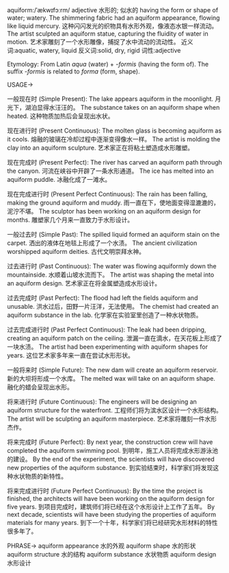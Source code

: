 aquiform:/ˈækwɪfɔːrm/
adjective
水形的; 似水的
having the form or shape of water; watery.
The shimmering fabric had an aquiform appearance, flowing like liquid mercury.  这种闪闪发光的织物具有水形外观，像液态水银一样流动。
The artist sculpted an aquiform statue, capturing the fluidity of water in motion.  艺术家雕刻了一个水形雕像，捕捉了水中流动的流动性。
近义词:aquatic, watery, liquid
反义词:solid, dry, rigid
词性:adjective

Etymology:
From Latin *aqua* (water) + *-formis* (having the form of).  The suffix *-formis* is related to *forma* (form, shape).

USAGE->

一般现在时 (Simple Present):
The lake appears aquiform in the moonlight.  月光下，湖泊显得水汪汪的。
The substance takes on an aquiform shape when heated.  这种物质加热后会呈现出水状。


现在进行时 (Present Continuous):
The molten glass is becoming aquiform as it cools.  熔融的玻璃在冷却过程中逐渐变得像水一样。
The artist is molding the clay into an aquiform sculpture.  艺术家正在将粘土塑造成水形雕塑。


现在完成时 (Present Perfect):
The river has carved an aquiform path through the canyon.  河流在峡谷中开辟了一条水形通道。
The ice has melted into an aquiform puddle.  冰融化成了一滩水。


现在完成进行时 (Present Perfect Continuous):
The rain has been falling, making the ground aquiform and muddy.  雨一直在下，使地面变得湿漉漉的，泥泞不堪。
The sculptor has been working on an aquiform design for months.  雕塑家几个月来一直致力于水形设计。


一般过去时 (Simple Past):
The spilled liquid formed an aquiform stain on the carpet.  洒出的液体在地毯上形成了一个水渍。
The ancient civilization worshipped aquiform deities.  古代文明崇拜水神。


过去进行时 (Past Continuous):
The water was flowing aquiformly down the mountainside.  水顺着山坡水流而下。
The artist was shaping the metal into an aquiform design.  艺术家正在将金属塑造成水形设计。


过去完成时 (Past Perfect):
The flood had left the fields aquiform and unusable.  洪水过后，田野一片汪洋，无法使用。
The chemist had created an aquiform substance in the lab.  化学家在实验室里创造了一种水状物质。


过去完成进行时 (Past Perfect Continuous):
The leak had been dripping, creating an aquiform patch on the ceiling.  泄漏一直在滴水，在天花板上形成了一块水渍。
The artist had been experimenting with aquiform shapes for years.  这位艺术家多年来一直在尝试水形形状。


一般将来时 (Simple Future):
The new dam will create an aquiform reservoir.  新的大坝将形成一个水库。
The melted wax will take on an aquiform shape.  融化的蜡会呈现出水形。


将来进行时 (Future Continuous):
The engineers will be designing an aquiform structure for the waterfront.  工程师们将为滨水区设计一个水形结构。
The artist will be sculpting an aquiform masterpiece.  艺术家将雕刻一件水形杰作。


将来完成时 (Future Perfect):
By next year, the construction crew will have completed the aquiform swimming pool.  到明年，施工人员将完成水形游泳池的建设。
By the end of the experiment, the scientists will have discovered new properties of the aquiform substance.  到实验结束时，科学家们将发现这种水状物质的新特性。


将来完成进行时 (Future Perfect Continuous):
By the time the project is finished, the architects will have been working on the aquiform design for five years.  到项目完成时，建筑师们将已经在这个水形设计上工作了五年。
By next decade, scientists will have been studying the properties of aquiform materials for many years. 到下一个十年，科学家们将已经研究水形材料的特性很多年了。


PHRASE->
aquiform appearance 水的外观
aquiform shape 水的形状
aquiform structure 水的结构
aquiform substance 水状物质
aquiform design 水形设计
